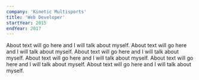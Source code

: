 ```yaml
---
company: 'Kinetic Multisports'
title: 'Web Developer'
startYear: 2015
endYear: 2017
---
```

About text will go here and I will talk about myself. About text will go here and I will talk about myself. About text will go here and I will talk about myself. About text will go here and I will talk about myself. About text will go here and I will talk about myself. About text will go here and I will talk about myself.
